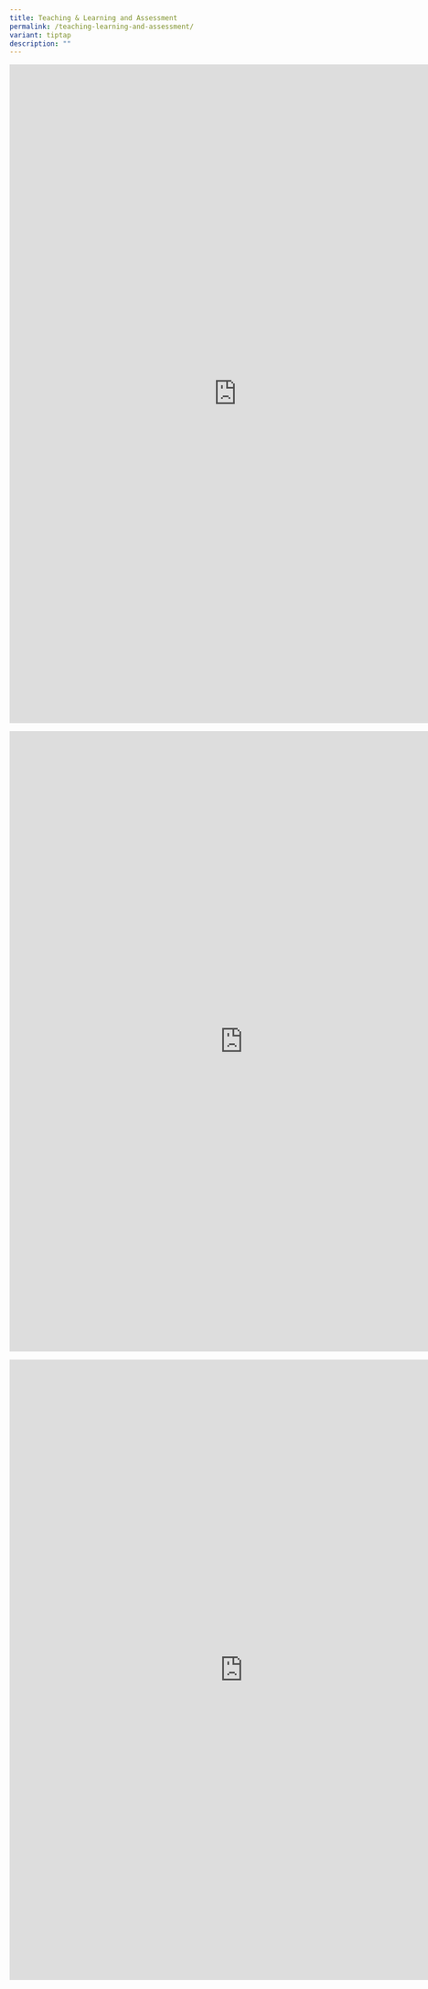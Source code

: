 ```yaml
---
title: Teaching & Learning and Assessment
permalink: /teaching-learning-and-assessment/
variant: tiptap
description: ""
---
```

<div class="iframe-wrapper">
<iframe height="1152" width="793" allowfullscreen="true" frameborder="0" src="https://docs.google.com/presentation/d/e/2PACX-1vQH-PyxkAYC5SJtZGYc6vPb2v8qw0Co7gNRGzucwVa34Jx6RY91QibkaFtdDBlBLQ/embed?start=true&amp;loop=true&amp;delayms=15000"></iframe>
</div>
<p></p>
<div class="iframe-wrapper">
<iframe height="1085" width="816" allowfullscreen="true" frameborder="0" src="https://docs.google.com/presentation/d/e/2PACX-1vTJ2SwNbey0s_7ch4GpF7DZQyzG7wIxYM-K5-9iUUZj8mF-SiIWgBX5ZYobMbOs0g/embed?start=true&amp;loop=true&amp;delayms=15000"></iframe>
</div>
<p></p>
<div class="iframe-wrapper">
<iframe height="1085" width="816" allowfullscreen="true" frameborder="0" src="https://docs.google.com/presentation/d/e/2PACX-1vTJ2SwNbey0s_7ch4GpF7DZQyzG7wIxYM-K5-9iUUZj8mF-SiIWgBX5ZYobMbOs0g/embed?start=true&amp;loop=true&amp;delayms=15000"></iframe>
</div>
<p></p>
<p></p>
<p></p>
<p></p>
<p></p>